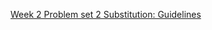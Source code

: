 [Week 2 Problem set 2 Substitution: Guidelines](https://cs50.harvard.edu/x/2023/psets/2/substitution/)

